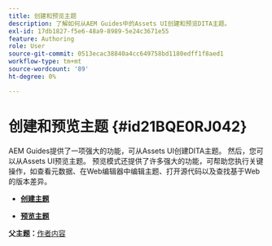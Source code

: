 ```yaml
---
title: 创建和预览主题
description: 了解如何从AEM Guides中的Assets UI创建和预览DITA主题。
exl-id: 17db1827-f5e6-48a9-8989-5e24c3671e55
feature: Authoring
role: User
source-git-commit: 0513ecac38840a4cc649758bd1180edff1f8aed1
workflow-type: tm+mt
source-wordcount: '89'
ht-degree: 0%

---
```


# 创建和预览主题 {#id21BQE0RJ042}

AEM Guides提供了一项强大的功能，可从Assets UI创建DITA主题。 然后，您可以从Assets UI预览主题。 预览模式还提供了许多强大的功能，可帮助您执行关键操作，如查看元数据、在Web编辑器中编辑主题、打开源代码以及查找基于Web的版本差异。

- **[创建主题](web-editor-create-topics.md)**

- **[预览主题](web-editor-preview-topics.md)**


**父主题：**[&#x200B;作者内容](authoring-content.md)
